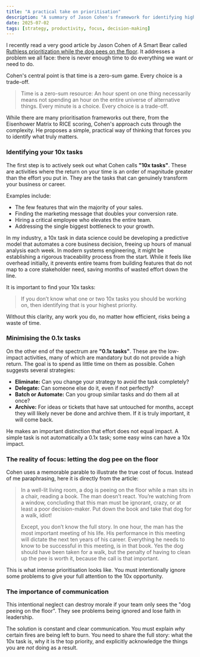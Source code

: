 ```yaml
---
title: "A practical take on prioritisation"
description: "A summary of Jason Cohen's framework for identifying high-impact tasks and managing the consequences of intense focus."
date: 2025-07-02
tags: [strategy, productivity, focus, decision-making]
---
```


I recently read a very good article by Jason Cohen of A Smart Bear called [Ruthless prioritization while the dog pees on the floor](https://longform.asmartbear.com/prioritization/). It addresses a problem we all face: there is never enough time to do everything we want or need to do.

Cohen's central point is that time is a zero-sum game. Every choice is a trade-off.

> Time is a zero-sum resource: An hour spent on one thing necessarily means not spending an hour on the entire universe of alternative things. Every minute is a choice. Every choice is a trade-off.

While there are many prioritisation frameworks out there, from the Eisenhower Matrix to RICE scoring, Cohen's approach cuts through the complexity. He proposes a simple, practical way of thinking that forces you to identify what truly matters.

### Identifying your 10x tasks

The first step is to actively seek out what Cohen calls **"10x tasks"**. These are activities where the return on your time is an order of magnitude greater than the effort you put in. They are the tasks that can genuinely transform your business or career.

Examples include:
*   The few features that win the majority of your sales.
*   Finding the marketing message that doubles your conversion rate.
*   Hiring a critical employee who elevates the entire team.
*   Addressing the single biggest bottleneck to your growth.

In my industry, a 10x task in data science could be developing a predictive model that automates a core business decision, freeing up hours of manual analysis each week. In modern systems engineering, it might be establishing a rigorous traceability process from the start. While it feels like overhead initially, it prevents entire teams from building features that do not map to a core stakeholder need, saving months of wasted effort down the line.

It is important to find your 10x tasks:

> If you don’t know what one or two 10x tasks you should be working on, then identifying that is your highest priority.

Without this clarity, any work you do, no matter how efficient, risks being a waste of time.

### Minimising the 0.1x tasks

On the other end of the spectrum are **"0.1x tasks"**. These are the low-impact activities, many of which are mandatory but do not provide a high return. The goal is to spend as little time on them as possible. Cohen suggests several strategies:

*   **Eliminate:** Can you change your strategy to avoid the task completely?
*   **Delegate:** Can someone else do it, even if not perfectly?
*   **Batch or Automate:** Can you group similar tasks and do them all at once?
*   **Archive:** For ideas or tickets that have sat untouched for months, accept they will likely never be done and archive them. If it is truly important, it will come back.

He makes an important distinction that effort does not equal impact. A simple task is not automatically a 0.1x task; some easy wins can have a 10x impact.

### The reality of focus: letting the dog pee on the floor

Cohen uses a memorable parable to illustrate the true cost of focus. Instead of me paraphrasing, here it is directly from the article:

> In a well-lit living room, a dog is peeing on the floor while a man sits in a chair, reading a book. The man doesn’t react. You’re watching from a window, concluding that this man must be ignorant, crazy, or at least a poor decision-maker. Put down the book and take that dog for a walk, idiot!
>
> Except, you don’t know the full story. In one hour, the man has the most important meeting of his life. His performance in this meeting will dictate the next ten years of his career. Everything he needs to know to be successful in this meeting, is in that book. Yes the dog should have been taken for a walk, but the penalty of having to clean up the pee is worth it, because the call is that important.

This is what intense prioritisation looks like. You must intentionally ignore some problems to give your full attention to the 10x opportunity.

### The importance of communication

This intentional neglect can destroy morale if your team only sees the "dog peeing on the floor". They see problems being ignored and lose faith in leadership.

The solution is constant and clear communication. You must explain *why* certain fires are being left to burn. You need to share the full story: what the 10x task is, why it is the top priority, and explicitly acknowledge the things you are *not* doing as a result.
